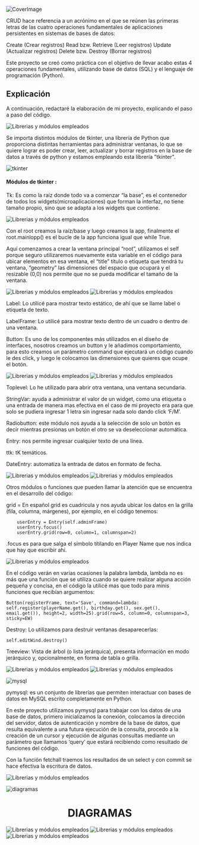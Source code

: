 ![CoverImage](https://course-net.com/blog/wp-content/uploads/2022/10/61c323afb777801522775611_CRUD-Preview.png)

CRUD hace referencia a un acrónimo en el que se reúnen las primeras letras de las cuatro operaciones fundamentales de aplicaciones persistentes en sistemas de bases de datos:

Create (Crear registros)
Read bzw. Retrieve (Leer registros)
Update (Actualizar registros)
Delete bzw. Destroy (Borrar registros)

Este proyecto se creó como práctica con el objetivo de llevar acabo estas 4 operaciones fundamentales, utilizando base de datos (SQL) y el lenguaje de programación (Python).

## **Explicación**

A continuación, redactaré la elaboración de mi proyecto, explicando el paso a paso del código.

<img src="src\image0.jpg" alt="Librerias y módulos empleados">

Se importa distintos módulos de tkinter, una librería de Python que proporciona distintas herramientas para administrar ventanas, lo que se quiere lograr es poder crear, leer, actualizar y borrar registros en la base de datos a través de python y estamos empleando esta librería "tkinter".

![tkinter](https://i.ibb.co/wpgtPhc/logoPy.png)


#### **Módulos de tkinter :** ####

Tk: Es como la raíz donde todo va a comenzar “la base”, es el contenedor de todos los widgets(microaplicaciones) que forman la interfaz, no tiene tamaño propio, sino que se adapta a los widgets que contiene.

<img src="src\image1.jpg" alt="Librerias y módulos empleados">

Con el root creamos la raíz/base y luego creamos la app, finalmente el root.mainlopp() es el bucle de la app funciona igual que while True.

Aquí comenzamos a crear la ventana principal “root”, utilizamos el self porque seguro utilizaremos nuevamente esta variable en el código para ubicar elementos en esa ventana, el “title” título o etiqueta que tendrá tu ventana, “geometry” las dimensiones del espacio que ocupará y el resizable (0,0) nos permite que no se pueda modificar el tamaño de la ventana.  

<img src="src\image2.jpg" alt="Librerias y módulos empleados">

<img src="src\image3.jpg" alt="Librerias y módulos empleados">

Label:  Lo utilicé para mostrar texto estático, de ahí que se llame label o etiqueta de texto.
    
LabelFrame: Lo utilicé para mostrar texto dentro de un cuadro o dentro de una ventana.

Button: Es uno de los componentes más utilizados en el diseño de interfaces, nosotros creamos un button y le añadimos comportamiento, para esto creamos un parámetro command que ejecutará un código cuando le des click, y luego le colocamos las dimensiones que quieres que ocupe el botón.

<img src="src\image4.jpg" alt="Librerias y módulos empleados">

<img src="src\image5.jpg" alt="Librerias y módulos empleados">

Toplevel: Lo he utilizado para abrir otra ventana, una ventana secundaria.
     
StringVar: ayuda a administrar el valor de un widget, como una etiqueta o una entrada de manera mas efectiva en el caso de mi proyecto era para que solo se pudiera ingresar 1 letra sin ingresar nada solo dando click ‘F/M’.
     
Radiobutton: este módulo nos ayuda a la selección de solo un botón es decir mientras presionas un botón el otro se va deseleccionar automática.
     
Entry: nos permite ingresar cualquier texto de una línea.
     
ttk: tK temáticos.
     
DateEntry: automatiza la entrada de datos en formato de fecha.

<img src="src\image6.jpg" alt="Librerias y módulos empleados">

<img src="src\image7.jpg" alt="Librerias y módulos empleados">


Otros módulos o funciones que pueden llamar la atención que se encuentra en el desarrollo del código:
       
grid = En español grid es cuadricula y nos ayuda ubicar los datos en la grilla (fila, columna, márgenes), por ejemplo, en el código tenemos:
        
        userEntry = Entry(self.adminFrame)
        userEntry.focus()
        userEntry.grid(row=0, column=1, columnspan=2)

.focus es para que salga el símbolo titilando en Player Name que nos indica que hay que escribir ahí.

<img src="src\image9.jpg" alt="Librerias y módulos empleados">
      
En el código verán en varias ocasiones la palabra lambda, lambda no es más que una función que se utiliza cuando se quiere realizar alguna acción pequeña y concisa, en el código la utilicé mas que todo para minis funciones que recibían argumentos:

    Button(registerFrame, text='Save', command=lambda: self.register(playerName.get(), birthday.get(), sex.get(), email.get()), height=2, width=25).grid(row=5, column=0, columnspan=3, sticky=EW)
     
Destroy: Lo utilizamos para destruir ventanas desaparecerlas:

    self.editWind.destroy()

Treeview: Vista de árbol (o lista jerárquica), presenta información en modo jerárquico y, opcionalmente, en forma de tabla o grilla.

<img src="src\image10.jpg" alt="Librerias y módulos empleados">
<img src="src\image11.jpg" alt="Librerias y módulos empleados">


![mysql](https://3.bp.blogspot.com/-5YHjCuxiOfE/WvhujsArC7I/AAAAAAAADRo/OdYaCBJrxOsgzkJLcwNv0a1GS8rY5-58ACLcBGAs/s1600/python-mysql.jpg)

pymysql: es un conjunto de librerías que permiten interactuar con bases de datos en MySQL escrito completamente en Python.

En este proyecto utilizamos pymysql para trabajar con los datos de una base de datos, primero inicializamos la conexión, colocamos la dirección del servidor, datos de autenticación y nombre de la base de datos, que resulta equivalente a una futura ejecución de la consulta, procedo a la creación de un cursor y ejecución de algunas consultas mediante un parámetro que llamamos ‘query’ que estará recibiendo como resultado de funciones del código.
     
Con la función fetchall traemos los resultados de un select y con commit se hace efectiva la escritura de datos.

<img src="src\image8.jpg" alt="Librerias y módulos empleados">

![diagramas](https://www.mentesliberadas.com/wp-content/uploads/2019/09/diagramas-apps.jpg
)

# <h1 align= "center">**DIAGRAMAS** </h1>

<img src="src\diagrama_entidadrelacion.jpg" alt="Librerias y módulos empleados">
<img src="src\diagrama_diseño.jpg" alt="Librerias y módulos empleados">
<img src="src\diseñoLogico.jpg" alt="Librerias y módulos empleados">

